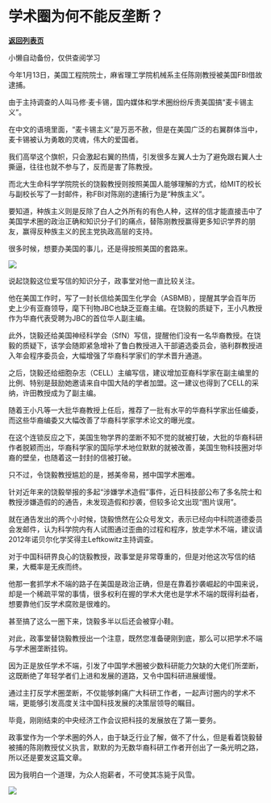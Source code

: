 # 学术圈为何不能反垄断？

[**返回列表页**](/gzh/政事堂2019)

小懒自动备份，仅供查阅学习

今年1月13日，美国工程院院士，麻省理工学院机械系主任陈刚教授被美国FBI借故逮捕。  

  

由于主持调查的人叫马修·麦卡锡，国内媒体和学术圈纷纷斥责美国搞“麦卡锡主义”。

  

在中文的语境里面，“麦卡锡主义”是万恶不赦，但是在美国广泛的右翼群体当中，麦卡锡被认为勇敢的灵魂，伟大的爱国者。  

  

我们高举这个旗帜，只会激起右翼的热情，引发很多左翼人士为了避免跟右翼人士撕逼，往往也就不参与了，反而是害了陈教授。

  

而北大生命科学学院院长的饶毅教授则按照美国人能够理解的方式，给MIT的校长与副校长写了一封邮件，称FBI对陈刚的逮捕行为是“种族主义”。

  

要知道，种族主义则是反除了白人之外所有的有色人种，这样的信才能直接击中了美国学术圈的政治正确和知识分子们的痛点，替陈刚教授赢得更多知识学界的朋友，赢得反种族主义的民主党执政高层的支持。

  

很多时候，想要办美国的事儿，还是得按照美国的套路来。  

  

![](https://mmbiz.qpic.cn/mmbiz_jpg/rxhS23yu8cMoD9s1ooOBp4vE0Aeq053NO6mVXCyKQLIpFeyOH09ic9gPob3WF1ISGr18ghOibFoTY1NdVoVAiaPkg/640?wx_fmt=jpeg)

  

说起饶毅这位爱写信的知识分子，政事堂对他一直比较关注。

  

他在美国工作时，写了一封长信给美国生化学会（ASBMB），提醒其学会百年历史上少有亚裔领导，麾下刊物JBC也缺乏亚裔主编。在饶毅的质疑下，王小凡教授作为华裔代表受聘为JBC的首位华人副主编。

  

此外，饶毅还给美国神经科学会（SfN）写信，提醒他们没有一名华裔教授。在饶毅的质疑下，该学会随即紧急增补了鲁白教授进入干部遴选委员会，骆利群教授进入年会程序委员会，大幅增强了华裔科学家们的学术晋升通道。

  

之后，饶毅还给细胞杂志（CELL）主编写信，建议增加亚裔科学家在副主编里的比例、特别是鼓励她邀请来自中国大陆的学者加盟。这一建议也得到了CELL的采纳，许田教授成为了副主编。

  

随着王小凡等一大批华裔教授上任后，推荐了一批有水平的华裔科学家出任编委，而这些华裔编委又大幅改善了华裔科学家学术论文的曝光度。

  

在这个连锁反应之下，美国生物学界的垄断不知不觉的就被打破，大批的华裔科研作者脱颖而出，华裔科学家的国际学术地位默默的就被改善，美国生物科技圈对华裔的壁垒，也随着这一封封的信被打破。

  

只不过，令饶毅教授尴尬的是，撼美帝易，撼中国学术圈难。

  

针对近年来的饶毅举报的多起“涉嫌学术造假”事件，近日科技部公布了多名院士和教授涉嫌造假的的通告，未发现造假和抄袭，但较多论文出现“图片误用”。

  

就在通告发出的两个小时候，饶毅愤然在公众号发文，表示已经向中科院道德委员会发邮件，认为科学院内有人试图通过歪曲的过程和程序，放走学术不端，建议请2012年诺贝尔化学奖得主Leftkowitz主持调查。

  

对于中国科研界良心的饶毅教授，政事堂是非常尊重的，但是对他这次写信的结果，大概率是无疾而终。

  

他那一套抓学术不端的路子在美国是政治正确，但是在靠着抄袭崛起的中国来说，却是一个稀疏平常的事情，很多权利在握的学术大佬也是学术不端的既得利益者，想要靠他们反学术腐败是很难的。

  

甚至搞了这么一圈下来，饶毅多半以后还会被穿小鞋。  

  

对此，政事堂替饶毅教授出一个注意，既然您准备硬刚到底，那么可以把学术不端与学术圈垄断挂钩。

  

因为正是放任学术不端，引发了中国学术圈被少数科研能力欠缺的大佬们所垄断，这既断绝了年轻学者们上进和发展的道路，又令中国科研进展缓慢。

  

通过主打反学术圈垄断，不仅能够刺痛广大科研工作者，一起声讨圈内的学术不端，更能够引发高度关注中国科技发展的决策层领导的瞩目。  

  

毕竟，刚刚结束的中央经济工作会议把科技的发展放在了第一要务。

  

政事堂作为一个学术圈的外人，由于缺乏行业了解，做不了什么，但是看着饶毅替被捕的陈刚教授仗义执言，默默的为无数华裔科研工作者开创出了一条光明之路，所以还是要发这篇文章。

  

因为我明白一个道理，为众人抱薪者，不可使其冻毙于风雪。

  

![](https://mmbiz.qpic.cn/mmbiz_jpg/rxhS23yu8cPp0iaKAfe0ZsWfgGcY72o9Nror8TicrtnlDsqzY7y4Kum4fM3X0FMEGlbvm9HvZUiaETSnLt4DHNLbQ/640?wx_fmt=jpeg)

